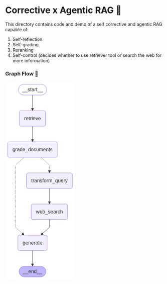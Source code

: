 # Corrective x Agentic RAG 🤖

This directory contains code and demo of a self corrective and agentic RAG capable of:
1. Self-reflection
2. Self-grading
3. Reranking
3. Self-control (decides whether to use retriever tool or search the web for more information)

### Graph Flow 🎯
![RAG-Agent workflow](./static/graph_flow.png)